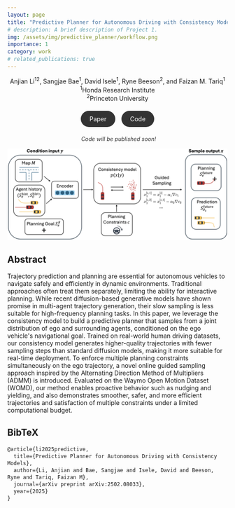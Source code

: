 ```yaml
---
layout: page
title: "Predictive Planner for Autonomous Driving with Consistency Models"
# description: A brief description of Project 1.
img: /assets/img/predictive_planner/workflow.png
importance: 1
category: work
# related_publications: true
---
```


<!-- # Academic Project Page -->

<div style="text-align: center;">
  Anjian Li<sup>1</sup><sup>2</sup>, Sangjae Bae<sup>1</sup>, David Isele<sup>1</sup>, Ryne Beeson<sup>2</sup>, and Faizan M. Tariq<sup>1</sup>
</div>

<div style="text-align: center;">
  <sup>1</sup>Honda Research Institute<br>
  <sup>2</sup>Princeton University
</div>

<div style="text-align: center; margin: 20px 0;">
  <a href="https://arxiv.org/abs/2502.08033" style="display: inline-block; padding: 10px 20px; background-color: #333; color: white; border-radius: 20px; text-decoration: none; margin-right: 10px;">
    <i class="fas fa-file-pdf" style="font-size: 0.8em;"></i> Paper
  </a>
  <a href="https://github.com/YOUR_REPO_HERE" style="display: inline-block; padding: 10px 20px; background-color: #333; color: white; border-radius: 20px; text-decoration: none;">
    <i class="fab fa-github" style="font-size: 0.8em;"></i> Code
  </a>
</div>

<div style="text-align: center; margin: 10px 0;">
  <p style="color: #333; font-style: italic; font-size: 0.9em;">
    <i class="fas fa-clock" style="margin-right: 5px;"></i>Code will be published soon!
  </p>
</div>

<!-- <video width="100%" controls autoplay style="margin-top: 20px;">
  <source src="/assets/video/project_1/banner_video.mp4" type="video/mp4">
</video> -->

![First image description](/assets/img/predictive_planner/workflow.png)

## Abstract

Trajectory prediction and planning are essential for autonomous vehicles to navigate safely and efficiently in dynamic environments. Traditional approaches often treat them separately, limiting the ability for interactive planning. While recent diffusion-based generative models have shown promise in multi-agent trajectory generation, their slow sampling is less suitable for high-frequency planning tasks. In this paper, we leverage the consistency model to build a predictive planner that samples from a joint distribution of ego and surrounding agents, conditioned on the ego vehicle's navigational goal. Trained on real-world human driving datasets, our consistency model generates higher-quality trajectories with fewer sampling steps than standard diffusion models, making it more suitable for real-time deployment. To enforce multiple planning constraints simultaneously on the ego trajectory, a novel online guided sampling approach inspired by the Alternating Direction Method of Multipliers (ADMM) is introduced. Evaluated on the Waymo Open Motion Dataset (WOMD), our method enables proactive behavior such as nudging and yielding, and also demonstrates smoother, safer, and more efficient trajectories and satisfaction of multiple constraints under a limited computational budget.

<!-- ## Introduction

![First image description](/assets/img/project_1/carousel1.jpg) -->


## BibTeX

```
@article{li2025predictive,
  title={Predictive Planner for Autonomous Driving with Consistency Models},
  author={Li, Anjian and Bae, Sangjae and Isele, David and Beeson, Ryne and Tariq, Faizan M},
  journal={arXiv preprint arXiv:2502.08033},
  year={2025}
}
```

<!-- ## Footer

XXX -->

